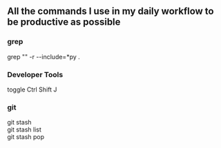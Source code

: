 ## All the commands I use in my daily workflow to be productive as possible
### grep
grep "" -r --include=\*py .
### Developer Tools
toggle Ctrl Shift J
### git
git stash\
git stash list\
git stash pop
